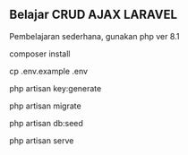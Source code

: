 ## Belajar CRUD AJAX LARAVEL 
Pembelajaran sederhana, gunakan php ver 8.1

composer install

cp .env.example .env

php artisan key:generate

php artisan migrate

php artisan db:seed

php artisan serve
